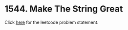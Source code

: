 # 1544. Make The String Great

Click [here](https://leetcode.com/problems/make-the-string-great/) for the leetcode problem statement.
